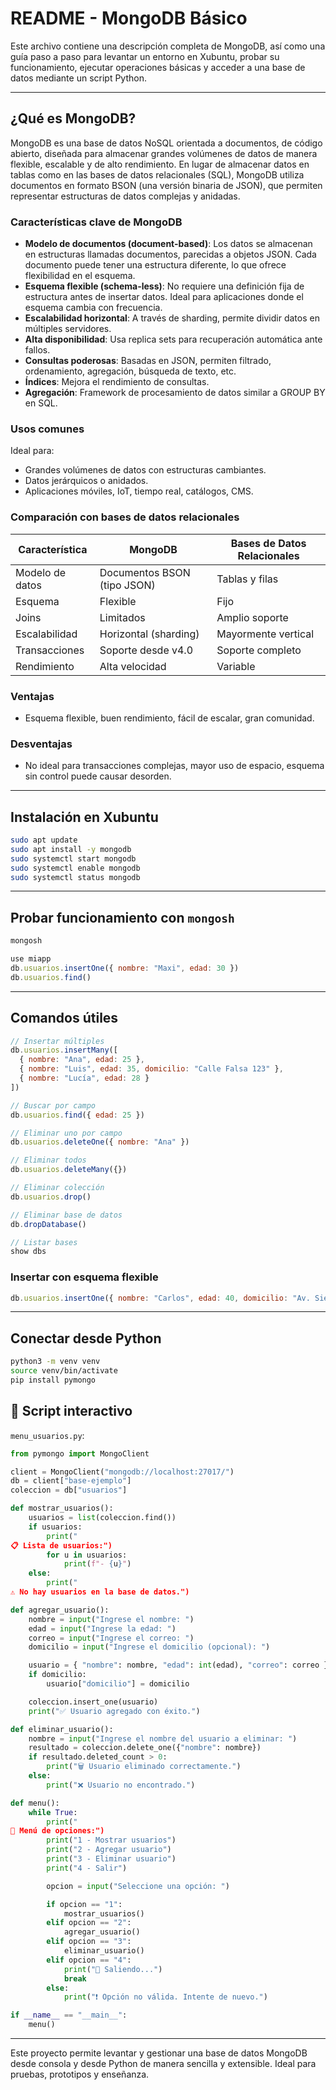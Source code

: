 
# README - MongoDB Básico

Este archivo contiene una descripción completa de MongoDB, así como una guía paso a paso para levantar un entorno en Xubuntu, probar su funcionamiento, ejecutar operaciones básicas y acceder a una base de datos mediante un script Python.

---

## ¿Qué es MongoDB?

MongoDB es una base de datos NoSQL orientada a documentos, de código abierto, diseñada para almacenar grandes volúmenes de datos de manera flexible, escalable y de alto rendimiento. En lugar de almacenar datos en tablas como en las bases de datos relacionales (SQL), MongoDB utiliza documentos en formato BSON (una versión binaria de JSON), que permiten representar estructuras de datos complejas y anidadas.

### Características clave de MongoDB

- **Modelo de documentos (document-based)**: Los datos se almacenan en estructuras llamadas documentos, parecidas a objetos JSON. Cada documento puede tener una estructura diferente, lo que ofrece flexibilidad en el esquema.
- **Esquema flexible (schema-less)**: No requiere una definición fija de estructura antes de insertar datos. Ideal para aplicaciones donde el esquema cambia con frecuencia.
- **Escalabilidad horizontal**: A través de sharding, permite dividir datos en múltiples servidores.
- **Alta disponibilidad**: Usa replica sets para recuperación automática ante fallos.
- **Consultas poderosas**: Basadas en JSON, permiten filtrado, ordenamiento, agregación, búsqueda de texto, etc.
- **Índices**: Mejora el rendimiento de consultas.
- **Agregación**: Framework de procesamiento de datos similar a GROUP BY en SQL.

### Usos comunes

Ideal para:
- Grandes volúmenes de datos con estructuras cambiantes.
- Datos jerárquicos o anidados.
- Aplicaciones móviles, IoT, tiempo real, catálogos, CMS.

### Comparación con bases de datos relacionales

| Característica      | MongoDB                    | Bases de Datos Relacionales |
|---------------------|----------------------------|-----------------------------|
| Modelo de datos     | Documentos BSON (tipo JSON) | Tablas y filas              |
| Esquema             | Flexible                   | Fijo                        |
| Joins               | Limitados                  | Amplio soporte              |
| Escalabilidad       | Horizontal (sharding)      | Mayormente vertical         |
| Transacciones       | Soporte desde v4.0         | Soporte completo            |
| Rendimiento         | Alta velocidad             | Variable                    |


### Ventajas

- Esquema flexible, buen rendimiento, fácil de escalar, gran comunidad.

### Desventajas

- No ideal para transacciones complejas, mayor uso de espacio, esquema sin control puede causar desorden.

---

## Instalación en Xubuntu

```bash
sudo apt update
sudo apt install -y mongodb
sudo systemctl start mongodb
sudo systemctl enable mongodb
sudo systemctl status mongodb
```
---

## Probar funcionamiento con `mongosh`

```bash
mongosh
```

```js
use miapp
db.usuarios.insertOne({ nombre: "Maxi", edad: 30 })
db.usuarios.find()
```

---

## Comandos útiles

```js
// Insertar múltiples
db.usuarios.insertMany([
  { nombre: "Ana", edad: 25 },
  { nombre: "Luis", edad: 35, domicilio: "Calle Falsa 123" },
  { nombre: "Lucía", edad: 28 }
])

// Buscar por campo
db.usuarios.find({ edad: 25 })

// Eliminar uno por campo
db.usuarios.deleteOne({ nombre: "Ana" })

// Eliminar todos
db.usuarios.deleteMany({})

// Eliminar colección
db.usuarios.drop()

// Eliminar base de datos
db.dropDatabase()

// Listar bases
show dbs
```

### Insertar con esquema flexible

```js
db.usuarios.insertOne({ nombre: "Carlos", edad: 40, domicilio: "Av. Siempre Viva" })
```

---

## Conectar desde Python

```bash
python3 -m venv venv
source venv/bin/activate
pip install pymongo
```


## 🧾 Script interactivo

`menu_usuarios.py`:

```python
from pymongo import MongoClient

client = MongoClient("mongodb://localhost:27017/")
db = client["base-ejemplo"]
coleccion = db["usuarios"]

def mostrar_usuarios():
    usuarios = list(coleccion.find())
    if usuarios:
        print("
📋 Lista de usuarios:")
        for u in usuarios:
            print(f"- {u}")
    else:
        print("
⚠️ No hay usuarios en la base de datos.")

def agregar_usuario():
    nombre = input("Ingrese el nombre: ")
    edad = input("Ingrese la edad: ")
    correo = input("Ingrese el correo: ")
    domicilio = input("Ingrese el domicilio (opcional): ")

    usuario = { "nombre": nombre, "edad": int(edad), "correo": correo }
    if domicilio:
        usuario["domicilio"] = domicilio

    coleccion.insert_one(usuario)
    print("✅ Usuario agregado con éxito.")

def eliminar_usuario():
    nombre = input("Ingrese el nombre del usuario a eliminar: ")
    resultado = coleccion.delete_one({"nombre": nombre})
    if resultado.deleted_count > 0:
        print("🗑️ Usuario eliminado correctamente.")
    else:
        print("❌ Usuario no encontrado.")

def menu():
    while True:
        print("
🧾 Menú de opciones:")
        print("1 - Mostrar usuarios")
        print("2 - Agregar usuario")
        print("3 - Eliminar usuario")
        print("4 - Salir")

        opcion = input("Seleccione una opción: ")

        if opcion == "1":
            mostrar_usuarios()
        elif opcion == "2":
            agregar_usuario()
        elif opcion == "3":
            eliminar_usuario()
        elif opcion == "4":
            print("👋 Saliendo...")
            break
        else:
            print("❗ Opción no válida. Intente de nuevo.")

if __name__ == "__main__":
    menu()
```

---

Este proyecto permite levantar y gestionar una base de datos MongoDB desde consola y desde Python de manera sencilla y extensible. Ideal para pruebas, prototipos y enseñanza.
